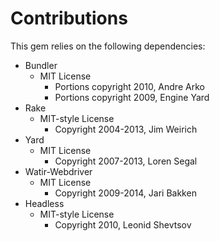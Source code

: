 # Contributions

This gem relies on the following dependencies:

* Bundler
    * MIT License
        * Portions copyright 2010, Andre Arko
        * Portions copyright 2009, Engine Yard
* Rake
    * MIT-style License
        * Copyright 2004-2013, Jim Weirich
* Yard
    * MIT License
        * Copyright 2007-2013, Loren Segal
* Watir-Webdriver
    * MIT License
        * Copyright 2009-2014, Jari Bakken
* Headless
    * MIT-style License
       * Copyright 2010, Leonid Shevtsov
